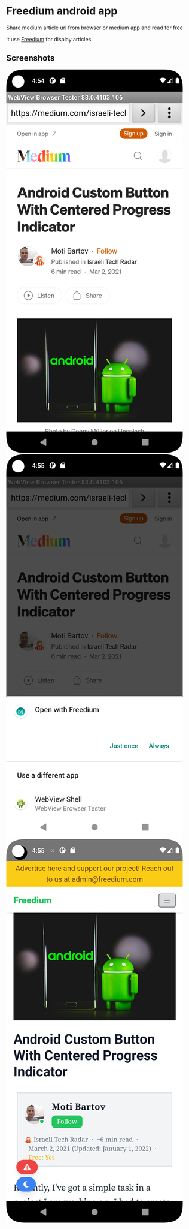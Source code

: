 # Freedium android app
Share medium article url from browser or medium app and read for free

it use [Freedium](https://freedium.cfd/) for display articles
## Screenshots
![Screenshots](/screenshot/ss1.png)
![Screenshots](/screenshot/ss2.png)
![Screenshots](/screenshot/ss3.png)

